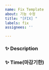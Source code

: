 ```yaml
---
name: Fix Template
about: 기능 수정
title: "[FIX] "
labels: fix
assignees: ''

---
```


### ✨ Description


### ✨ Time(마감기한)
